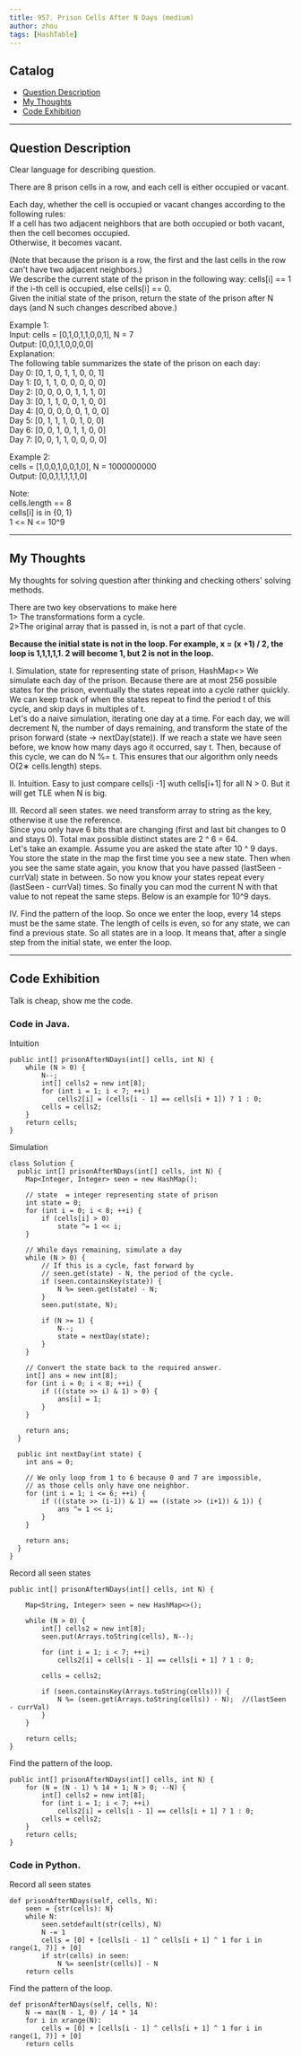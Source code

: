 ```yaml
---
title: 957. Prison Cells After N Days (medium)                  
author: zhou      
tags: [HashTable]          
---
```


       

## Catalog  
+ [Question Description](#partI)
+ [My Thoughts](#partII)
+ [Code Exhibition](#partIII)

----------------------------------

## Question Description
Clear language for describing question.    

There are 8 prison cells in a row, and each cell is either occupied or vacant.      

Each day, whether the cell is occupied or vacant changes according to the following rules:     
If a cell has two adjacent neighbors that are both occupied or both vacant, then the cell becomes occupied.    
Otherwise, it becomes vacant.     

(Note that because the prison is a row, the first and the last cells in the row can't have two adjacent neighbors.)     
We describe the current state of the prison in the following way: cells[i] == 1 if the i-th cell is occupied, else cells[i] == 0.     
Given the initial state of the prison, return the state of the prison after N days (and N such changes described above.)      

Example 1:     
Input: cells = [0,1,0,1,1,0,0,1], N = 7    
Output: [0,0,1,1,0,0,0,0]   
Explanation:     
The following table summarizes the state of the prison on each day:   
Day 0: [0, 1, 0, 1, 1, 0, 0, 1]    
Day 1: [0, 1, 1, 0, 0, 0, 0, 0]   
Day 2: [0, 0, 0, 0, 1, 1, 1, 0]   
Day 3: [0, 1, 1, 0, 0, 1, 0, 0]   
Day 4: [0, 0, 0, 0, 0, 1, 0, 0]   
Day 5: [0, 1, 1, 1, 0, 1, 0, 0]    
Day 6: [0, 0, 1, 0, 1, 1, 0, 0]    
Day 7: [0, 0, 1, 1, 0, 0, 0, 0]    

Example 2:    
cells = [1,0,0,1,0,0,1,0], N = 1000000000    
Output: [0,0,1,1,1,1,1,0]      

Note:     
cells.length == 8    
cells[i] is in {0, 1}    
1 <= N <= 10^9      



----------------------------------

## My Thoughts
My thoughts for solving question after thinking and checking others' solving methods.        

There are two key observations to make here      
1> The transformations form a cycle.     
2>The original array that is passed in, is not a part of that cycle.       

<b> Because the initial state is not in the loop. For example, x = (x +1) / 2, the loop is 1,1,1,1,1. 2 will become 1, but 2 is not in the loop. </b>      

I. Simulation, state for representing state of prison, HashMap<>
We simulate each day of the prison. Because there are at most 256 possible states for the prison, eventually the states repeat into a cycle rather quickly. We can keep track of when the states repeat to find the period t of this cycle, and skip days in multiples of t.   
Let's do a naive simulation, iterating one day at a time. For each day, we will decrement N, the number of days remaining, and transform the state of the prison forward (state -> nextDay(state)). If we reach a state we have seen before, we know how many days ago it occurred, say t. Then, because of this cycle, we can do N %= t. This ensures that our algorithm only needs O(2∗ cells.length) steps.            

II. Intuition. Easy to just compare cells[i -1] wuth cells[i+1] for all N > 0. But it will get TLE when N is big.     

III. Record all seen states. we need transform array to string as the key, otherwise it use the reference.     
Since you only have 6 bits that are changing (first and last bit changes to 0 and stays 0). Total max possible distinct states are 2 ^ 6 = 64.      
Let's take an example. Assume you are asked the state after 10 ^ 9 days.     
You store the state in the map the first time you see a new state. Then when you see the same state again, you know that you have passed (lastSeen - currVal) state in between. So now you know your states repeat every (lastSeen - currVal) times. So finally you can mod the current N with that value to not repeat the same steps. Below is an example for 10^9 days.      

IV. Find the pattern of the loop. 
So once we enter the loop, every 14 steps must be the same state. The length of cells is even, so for any state, we can find a previous state. So all states are in a loop. It means that, after a single step from the initial state, we enter the loop.        



----------------------------------

## Code Exhibition
Talk is cheap, show me the code.    
### Code in Java.        
Intuition    

    public int[] prisonAfterNDays(int[] cells, int N) {
        while (N > 0) {
            N--;
            int[] cells2 = new int[8];
            for (int i = 1; i < 7; ++i)
                cells2[i] = (cells[i - 1] == cells[i + 1]) ? 1 : 0;
            cells = cells2;
        }
        return cells;
    }



Simulation     

    class Solution {
      public int[] prisonAfterNDays(int[] cells, int N) {
        Map<Integer, Integer> seen = new HashMap();

        // state  = integer representing state of prison
        int state = 0;
        for (int i = 0; i < 8; ++i) {
            if (cells[i] > 0)
                state ^= 1 << i;
        }

        // While days remaining, simulate a day
        while (N > 0) {
            // If this is a cycle, fast forward by
            // seen.get(state) - N, the period of the cycle.
            if (seen.containsKey(state)) {
                N %= seen.get(state) - N;
            }
            seen.put(state, N);

            if (N >= 1) {
                N--;
                state = nextDay(state);
            }
        }

        // Convert the state back to the required answer.
        int[] ans = new int[8];
        for (int i = 0; i < 8; ++i) {
            if (((state >> i) & 1) > 0) {
                ans[i] = 1;
            }
        }

        return ans;
      }

      public int nextDay(int state) {
        int ans = 0;

        // We only loop from 1 to 6 because 0 and 7 are impossible,
        // as those cells only have one neighbor.
        for (int i = 1; i <= 6; ++i) {
            if (((state >> (i-1)) & 1) == ((state >> (i+1)) & 1)) {
                ans ^= 1 << i;
            }
        }

        return ans;
      }
    }



Record all seen states       

    public int[] prisonAfterNDays(int[] cells, int N) {
        
        Map<String, Integer> seen = new HashMap<>();
        
        while (N > 0) {
            int[] cells2 = new int[8];
            seen.put(Arrays.toString(cells), N--);
            
            for (int i = 1; i < 7; ++i)
                cells2[i] = cells[i - 1] == cells[i + 1] ? 1 : 0;
            
            cells = cells2;
            
            if (seen.containsKey(Arrays.toString(cells))) {
                N %= (seen.get(Arrays.toString(cells)) - N);  //(lastSeen - currVal) 
            }
        }
        
        return cells;
    }


Find the pattern of the loop.        

    public int[] prisonAfterNDays(int[] cells, int N) {
        for (N = (N - 1) % 14 + 1; N > 0; --N) {
            int[] cells2 = new int[8];
            for (int i = 1; i < 7; ++i)
                cells2[i] = cells[i - 1] == cells[i + 1] ? 1 : 0;
            cells = cells2;
        }
        return cells;
    }



### Code in Python.   
Record all seen states       

    def prisonAfterNDays(self, cells, N):
        seen = {str(cells): N}
        while N:
            seen.setdefault(str(cells), N)
            N -= 1
            cells = [0] + [cells[i - 1] ^ cells[i + 1] ^ 1 for i in range(1, 7)] + [0]
            if str(cells) in seen:
                N %= seen[str(cells)] - N
        return cells

Find the pattern of the loop.     

    def prisonAfterNDays(self, cells, N):
        N -= max(N - 1, 0) / 14 * 14
        for i in xrange(N):
            cells = [0] + [cells[i - 1] ^ cells[i + 1] ^ 1 for i in range(1, 7)] + [0]
        return cells


